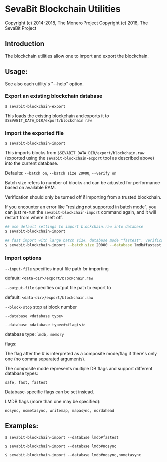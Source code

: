 # SevaBit Blockchain Utilities

Copyright (c) 2014-2018, The Monero Project
Copyright (c)      2018, The SevaBit Project

## Introduction

The blockchain utilities allow one to import and export the blockchain.

## Usage:

See also each utility's "--help" option.

### Export an existing blockchain database

`$ sevabit-blockchain-export`

This loads the existing blockchain and exports it to `$SEVABIT_DATA_DIR/export/blockchain.raw`

### Import the exported file

`$ sevabit-blockchain-import`

This imports blocks from `$SEVABIT_DATA_DIR/export/blockchain.raw` (exported using the
`sevabit-blockchain-export` tool as described above) into the current database.

Defaults: `--batch on`, `--batch size 20000`, `--verify on`

Batch size refers to number of blocks and can be adjusted for performance based on available RAM.

Verification should only be turned off if importing from a trusted blockchain.

If you encounter an error like "resizing not supported in batch mode", you can just re-run
the `sevabit-blockchain-import` command again, and it will restart from where it left off.

```bash
## use default settings to import blockchain.raw into database
$ sevabit-blockchain-import

## fast import with large batch size, database mode "fastest", verification off
$ sevabit-blockchain-import --batch-size 20000 --database lmdb#fastest --verify off

```

### Import options

`--input-file`
specifies input file path for importing

default: `<data-dir>/export/blockchain.raw`

`--output-file`
specifies output file path to export to

default: `<data-dir>/export/blockchain.raw`

`--block-stop`
stop at block number

`--database <database type>`

`--database <database type>#<flag(s)>`

database type: `lmdb, memory`

flags:

The flag after the # is interpreted as a composite mode/flag if there's only
one (no comma separated arguments).

The composite mode represents multiple DB flags and support different database types:

`safe, fast, fastest`

Database-specific flags can be set instead.

LMDB flags (more than one may be specified):

`nosync, nometasync, writemap, mapasync, nordahead`

## Examples:

```
$ sevabit-blockchain-import --database lmdb#fastest

$ sevabit-blockchain-import --database lmdb#nosync

$ sevabit-blockchain-import --database lmdb#nosync,nometasync
```

